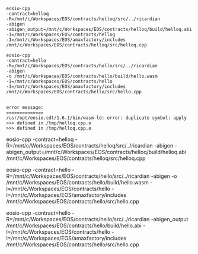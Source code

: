 ```
eosio-cpp 
-contract=helloq 
-R=/mnt/c/Workspaces/EOS/contracts/helloq/src/../ricardian 
-abigen 
-abigen_output=/mnt/c/Workspaces/EOS/contracts/helloq/build/helloq.abi 
-I=/mnt/c/Workspaces/EOS/contracts/helloq 
-I=/mnt/c/Workspaces/EOS/amaxfactory/includes 
/mnt/c/Workspaces/EOS/contracts/helloq/src/helloq.cpp

eosio-cpp 
-contract=hello 
-R=/mnt/c/Workspaces/EOS/contracts/hello/src/../ricardian
-abigen 
-o /mnt/c/Workspaces/EOS/contracts/hello/build/hello.wasm 
-I=/mnt/c/Workspaces/EOS/contracts/hello 
-I=/mnt/c/Workspaces/EOS/amaxfactory/includes 
/mnt/c/Workspaces/EOS/contracts/hello/src/hello.cpp


error message:
==============
/usr/opt/eosio.cdt/1.6.1/bin/wasm-ld: error: duplicate symbol: apply
>>> defined in /tmp/helloq.cpp.o
>>> defined in /tmp/helloq.cpp.o

```

eosio-cpp -contract=helloq -R=/mnt/c/Workspaces/EOS/contracts/helloq/src/../ricardian -abigen -abigen_output=/mnt/c/Workspaces/EOS/contracts/helloq/build/helloq.abi /mnt/c/Workspaces/EOS/contracts/helloq/src/helloq.cpp


eosio-cpp -contract=hello -R=/mnt/c/Workspaces/EOS/contracts/hello/src/../ricardian -abigen -o /mnt/c/Workspaces/EOS/contracts/hello/build/hello.wasm -I=/mnt/c/Workspaces/EOS/contracts/hello -I=/mnt/c/Workspaces/EOS/amaxfactory/includes /mnt/c/Workspaces/EOS/contracts/hello/src/hello.cpp


eosio-cpp -contract=hello -R=/mnt/c/Workspaces/EOS/contracts/hello/src/../ricardian -abigen_output /mnt/c/Workspaces/EOS/contracts/hello/build/hello.abi -I=/mnt/c/Workspaces/EOS/contracts/hello -I=/mnt/c/Workspaces/EOS/amaxfactory/includes /mnt/c/Workspaces/EOS/contracts/hello/src/hello.cpp

